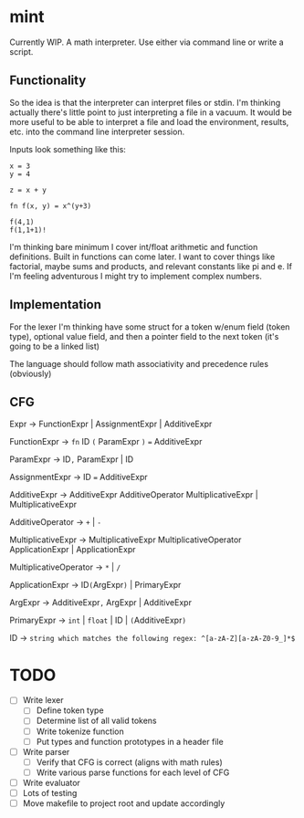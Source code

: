# mint
Currently WIP. A math interpreter. Use either via command line or write a script.

## Functionality
So the idea is that the interpreter can interpret files or stdin. I'm thinking actually there's little point to just interpreting a file in a vacuum. It would be more useful to be able to interpret a file and load the environment, results, etc. into the command line interpreter session.


Inputs look something like this:

```
x = 3
y = 4

z = x + y

fn f(x, y) = x^(y+3)

f(4,1)
f(1,1+1)!
```

I'm thinking bare minimum I cover int/float arithmetic and function definitions. Built in functions can come later. I want to cover things like factorial, maybe sums and products, and relevant constants like pi and e. If I'm feeling adventurous I might try to implement complex numbers.

## Implementation
For the lexer I'm thinking have some struct for a token w/enum field (token type), 
optional value field, and then a pointer field to the next token (it's going to be a linked list)


The language should follow math associativity and precedence rules (obviously)

## CFG
Expr -> FunctionExpr | AssignmentExpr | AdditiveExpr

FunctionExpr -> `fn` ID `(` ParamExpr `)` `=` AdditiveExpr

ParamExpr -> ID`,` ParamExpr | ID

AssignmentExpr -> ID `=` AdditiveExpr

AdditiveExpr -> AdditiveExpr AdditiveOperator MultiplicativeExpr | MultiplicativeExpr

AdditiveOperator -> `+` | `-`

MultiplicativeExpr -> MultiplicativeExpr MultiplicativeOperator ApplicationExpr | ApplicationExpr

MultiplicativeOperator -> `*` | `/`

ApplicationExpr -> ID`(`ArgExpr`)` | PrimaryExpr

ArgExpr -> AdditiveExpr`,` ArgExpr | AdditiveExpr

PrimaryExpr -> `int` | `float` | ID | `(`AdditiveExpr`)`

ID -> `string which matches the following regex: ^[a-zA-Z][a-zA-Z0-9_]*$`

# TODO
- [ ] Write lexer
    - [ ] Define token type
    - [ ] Determine list of all valid tokens
    - [ ] Write tokenize function
    - [ ] Put types and function prototypes in a header file
- [ ] Write parser
    - [ ] Verify that CFG is correct (aligns with math rules)
    - [ ] Write various parse functions for each level of CFG
- [ ] Write evaluator
- [ ] Lots of testing
- [ ] Move makefile to project root and update accordingly
